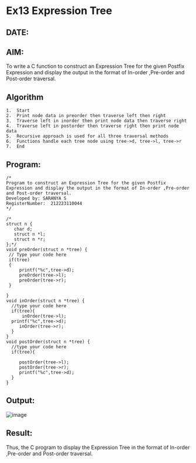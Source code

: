 # Ex13 Expression Tree
## DATE:
## AIM:
To write a C function to construct an Expression Tree for the given Postfix Expression and display the output in the format of In-order ,Pre-order and Post-order traversal.

## Algorithm
```
1.	Start
2.	Print node data in preorder then traverse left then right
3.	Traverse left in inorder then print node data then traverse right
4.	Traverse left in postorder then traverse right then print node data
5.	Recursive approach is used for all three traversal methods
6.	Functions handle each tree node using tree->d, tree->l, tree->r
7.	End
```  
## Program:
```
/*
Program to construct an Expression Tree for the given Postfix Expression and display the output in the format of In-order ,Pre-order and Post-order traversal.
Developed by: SARANYA S
RegisterNumber:  212223110044
*/
```
```
/*
struct n {
   char d;
   struct n *l;
   struct n *r;
};*/
void preOrder(struct n *tree) {
 // Type your code here
 if(tree)
 {
     printf("%c",tree->d);
     preOrder(tree->l);
     preOrder(tree->r);
 }
   
}
void inOrder(struct n *tree) {
  //type your code here
  if(tree){
      inOrder(tree->l);
  printf("%c",tree->d);
     inOrder(tree->r);
  }  
}
void postOrder(struct n *tree) {
  //type your code here 
  if(tree){
  
     postOrder(tree->l);
     postOrder(tree->r);
     printf("%c",tree->d);
  }
}
```
## Output:
![image](https://github.com/user-attachments/assets/b317ed76-a35e-41aa-8ec7-9e13014e3503)

## Result:
Thus, the C program to display the Expression Tree in the format of In-order ,Pre-order and Post-order traversal.

